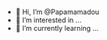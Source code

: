 - 👋 Hi, I’m @Papamamadou
- 👀 I’m interested in ...
- 🌱 I’m currently learning ...


<!---
Papamamadou/Papamamadou is a ✨ special ✨ repository because its `README.md` (this file) appears on your GitHub profile.
You can click the Preview link to take a look at your changes.
--->

